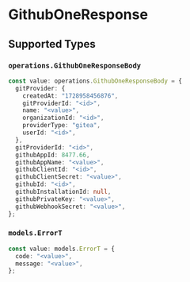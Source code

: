 # GithubOneResponse


## Supported Types

### `operations.GithubOneResponseBody`

```typescript
const value: operations.GithubOneResponseBody = {
  gitProvider: {
    createdAt: "1728958456876",
    gitProviderId: "<id>",
    name: "<value>",
    organizationId: "<id>",
    providerType: "gitea",
    userId: "<id>",
  },
  gitProviderId: "<id>",
  githubAppId: 8477.66,
  githubAppName: "<value>",
  githubClientId: "<id>",
  githubClientSecret: "<value>",
  githubId: "<id>",
  githubInstallationId: null,
  githubPrivateKey: "<value>",
  githubWebhookSecret: "<value>",
};
```

### `models.ErrorT`

```typescript
const value: models.ErrorT = {
  code: "<value>",
  message: "<value>",
};
```

